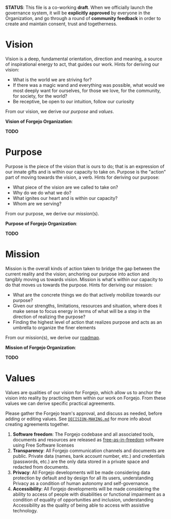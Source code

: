 **STATUS**: This file is a co-working **draft**. When we officially launch the
governance system, it will be **explicitly approved** by everyone in the
Organization, and go through a round of **community feedback** in order to
create and maintain consent, trust and togetherness.

# Vision

Vision is a deep, fundamental orientation, direction and meaning, a source of
inspirational energy to act, that guides our work. Hints for deriving our
vision:

- What is the world we are striving for?
- If there was a magic wand and everything was possible, what would we most
  deeply want for ourselves, for those we love, for the community, for society,
  for the world?
- Be receptive, be open to our intuition, follow our curiosity

From our vision, we derive our *purpose* and *values*.

**Vision of Forgejo Organization**:

**TODO**

# Purpose

Purpose is the piece of the vision that is ours to do; that is an expression of
our innate gifts and is within our capacity to take on. Purpose is the "action"
part of moving towards the vision, a verb. Hints for deriving our purpose:

- What piece of the vision are we called to take on?
- Why do we do what we do?
- What ignites our heart and is within our capacity?
- Whom are we serving?

From our purpose, we derive our *mission*(s).

**Purpose of Forgejo Organization**:

**TODO**

# Mission

Mission is the overall kinds of action taken to bridge the gap between the
current reality and the vision; anchoring our purpose into action and tangibly
moving us towards vision. Mission is what's within our capacity to do that
moves us towards the purpose. Hints for deriving our mission:

- What are the concrete things we do that actively mobilize towards our purpose?
- Given our strengths, limitations, resources and situation, where does it make
  sense to focus energy in terms of what will be a step in the direction of
  realizing the purpose?
- Finding the highest level of action that realizes purpose and acts as an
  umbrella to organize the finer elements

From our mission(s), we derive our
[roadmap](https://codeberg.org/forgejo/discussions/issues/17).

**Mission of Forgejo Organization**:

**TODO**

# Values

Values are qualities of our vision for Forgejo, which allow us to anchor the
vision into reality by practicing them within our work on Forgejo. From these
values we can derive specific practical agreements.

Please gather the Forgejo team's approval, and discuss as needed, before
adding or editing values. See [`DECISION-MAKING.md`](DECISION-MAKING.md) for
more info about creating agreements together.

1. **Software freedom**: The Forgejo codebase and all associated tools,
   documents and resources are released as
   [free-as-in-freedom](https://www.gnu.org/philosophy/free-sw.en.html)
   software using Free Software licenses
2. **Transparency**: All Forgejo communication channels and documents are public.
   Private data (names, bank account number, etc.) and credentials (passwords, etc.)
   are the only data stored in a private space and redacted from documents.
3. **Privacy**: All Forgejo developments will be made considering data protection by
   default and by design for all its users, understanding Privacy as a condition of
   human autonomy and self-governance.
4. **Accessibility**: All Forgejo developments will be made considering the ability
   to access of people with disabilities or functional impairment as a condition of
   equality of opportunities and inclusion, understanding Accessibility as the
   quality of being able to access with assistive technology.
